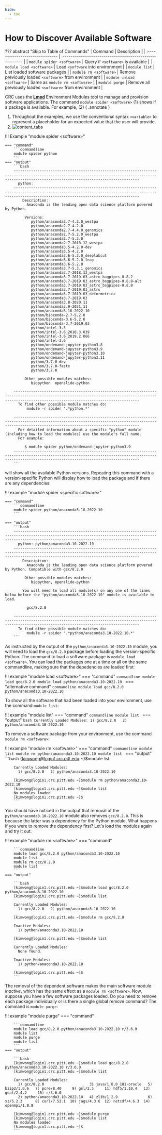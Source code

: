 ```yaml
---
hide:
  - toc
---
```


# How to Discover Available Software 

??? abstract "Skip to Table of Commands"
    | Command                          | Description                                                |
    | :------------------------------- | :--------------------------------------------------------- |
    | `module spider <software>`       | Query if `<software>` is available                         |
    | `module load <software>`         | Load `<software` into environment                          |
    | `module list`                    | List loaded software packages                              |
    | `module rm <software>`           | Remove previously loaded `<software>` from environment     |
    | `module unload <software>`       | Same as `module rm <software>`                             |
    | `module purge`                   | Remove all previously loaded `<software>` from environment |

CRC uses the [**Lmod**](https://github.com/TACC/Lmod) Environment Modules tool to manage and provision software applications. The 
command `module spider <software>` (1) shows if a package is available. For example, (2)
{ .annotate }

1.  Throughout the examples, we use the conventional syntax `<variable>` to represent a placeholder for an expected value that the user
    will provide.
2.  ![content_tabs](../../_assets/img/help-annotation/mkdocs_example_tabs.png)

!!! Example "module spider &lt;software>"

    === "command"
        ```commandline
        module spider python
        ```
    === "output"
        ```bash
        ------------------------------------------------------------------------------------------------------------------------------------------------------------------------------------------------------
          python:
        ------------------------------------------------------------------------------------------------------------------------------------------------------------------------------------------------------
            Description:
              Anaconda is the leading open data science platform powered by Python.
        
             Versions:
                python/anaconda2.7-4.2.0_westpa
                python/anaconda2.7-4.2.0
                python/anaconda2.7-4.4.0_genomics
                python/anaconda2.7-5.2.0_westpa
                python/anaconda2.7-5.2.0
                python/anaconda2.7-2018.12_westpa
                python/anaconda3.5-4.2.0-dev
                python/anaconda3.5-4.2.0
                python/anaconda3.6-5.2.0_deeplabcut
                python/anaconda3.6-5.2.0_leap
                python/anaconda3.6-5.2.0
                python/anaconda3.7-5.3.1_genomics
                python/anaconda3.7-2018.12_westpa
                python/anaconda3.7-2019.03_astro_bagpipes-0.8.2
                python/anaconda3.7-2019.03_astro_bagpipes-0.8.8-alt
                python/anaconda3.7-2019.03_astro_bagpipes-0.8.8
                python/anaconda3.7-2019.03_astro
                python/anaconda3.7-2019.03_deformetrica
                python/anaconda3.7-2019.03
                python/anaconda3.8-2020.11
                python/anaconda3.9-2021.11
                python/anaconda3.10-2022.10
                python/bioconda-2.7-5.2.0
                python/bioconda-3.6-5.2.0
                python/bioconda-3.7-2019.03
                python/intel-3.5
                python/intel-3.6_2018.3.039
                python/intel-3.6_2019.2.066
                python/intel-3.6
                python/ondemand-jupyter-python3.8
                python/ondemand-jupyter-python3.9
                python/ondemand-jupyter-python3.10
                python/ondemand-jupyter-python3.11
                python/3.7.0-dev
                python/3.7.0-fastx
                python/3.7.0
        
             Other possible modules matches:
                biopython  openslide-python
        
        ------------------------------------------------------------------------------------------------------------------------------------------------------------------------------------------------------
          To find other possible module matches do:
              module -r spider '.*python.*'
        
        ------------------------------------------------------------------------------------------------------------------------------------------------------------------------------------------------------
          For detailed information about a specific "python" module (including how to load the modules) use the module's full name.
          For example:
        
             $ module spider python/ondemand-jupyter-python3.9
        ------------------------------------------------------------------------------------------------------------------------------------------------------------------------------------------------------
        ```
will show all the available Python versions.  Repeating this command with a version-specific Python will display how to load the 
package and if there are any dependencies:

!!! example "module spider &lt;specific software>"

    === "command"
        ```commandline
        module spider python/anaconda3.10-2022.10
        ```

    === "output"
        ```bash
        ------------------------------------------------------------------------------------------------------------------------------------------------------------------------------------------------------
          python: python/anaconda3.10-2022.10
        ------------------------------------------------------------------------------------------------------------------------------------------------------------------------------------------------------
            Description:
              Anaconda is the leading open data science platform powered by Python. Compatible with gcc/8.2.0
        
             Other possible modules matches:
                biopython, openslide-python
        
            You will need to load all module(s) on any one of the lines below before the "python/anaconda3.10-2022.10" module is available to load.
        
              gcc/8.2.0
        
        ------------------------------------------------------------------------------------------------------------------------------------------------------------------------------------------------------
          To find other possible module matches do:
              module -r spider '.*python/anaconda3.10-2022.10.*'
        ```

As instructed by the output of the `python/anaconda3.10-2022.10` module, you will need to load the `gcc/8.2.0` package before loading
the version-specific Python. The command to load a software package is `module load <software>`. You can load the packages one at a time
or all on the same commandline, making sure that the depedencies are loaded first:

!!! example "module load &lt;software>"
    === "command"
        ```commandline
        module load gcc/8.2.0
        module load python/anaconda3.10-2022.10
        ```
    === "alternative command"
        ```commandline
        module load gcc/8.2.0 python/anaconda3.10-2022.10
        ```

To show all the software that had been loaded into your environment, use the command `module list`:

!!! example "module list"
    === "command"
        ```commandline
        module list
        ```
    === "output"
        ```bash
        Currently Loaded Modules:
          1) gcc/8.2.0   2) python/anaconda3.10-2022.10
        ```

To remove a software package from your environment, use the command `module rm <software>`:

!!! example "module rm &lt;software>"
    === "command"
        ```commandline
        module list
        module rm python/anaconda3.10-2022.10
        module list
        ```
    === "output"
        ```bash
        {kimwong@login1.crc.pitt.edu ~}$module list
        
        Currently Loaded Modules:
          1) gcc/8.2.0   2) python/anaconda3.10-2022.10
        
        [kimwong@login1.crc.pitt.edu ~]$module rm python/anaconda3.10-2022.10
        [kimwong@login1.crc.pitt.edu ~]$module list
        No modules loaded
        [kimwong@login1.crc.pitt.edu ~]$
        ```

You should have noticed in the output that removal of the `python/anaconda3.10-2022.10` module also
removes `gcc/8.2.0`. This is because the latter was a dependency for the Python module. What happens if you 
were to remove the dependency first? Let's load the modules again and try it out:

!!! example "module rm &lt;software>"
    === "command"

        ```commandline
        module load gcc/8.2.0 python/anaconda3.10-2022.10
        module list
        module rm gcc/8.2.0
        module list
        ```
    === "output"

        ```bash
        [kimwong@login1.crc.pitt.edu ~]$module load gcc/8.2.0 python/anaconda3.10-2022.10
        [kimwong@login1.crc.pitt.edu ~]$module list
        
        Currently Loaded Modules:
          1) gcc/8.2.0   2) python/anaconda3.10-2022.10
        
        [kimwong@login1.crc.pitt.edu ~]$module rm gcc/8.2.0
        
        Inactive Modules:
          1) python/anaconda3.10-2022.10
        
        [kimwong@login1.crc.pitt.edu ~]$module list
        
        Currently Loaded Modules:
          None found.
        
        Inactive Modules:
          1) python/anaconda3.10-2022.10
        
        [kimwong@login1.crc.pitt.edu ~]$
        ```

The removal of the dependent software makes the main software module *inactive*, which has the same 
effect as a `module rm <software>`. Now, suppose you have a few software packages loaded. Do you need
to remove each package individually or is there a single global remove command? The command is 
`module purge`:

!!! example "module purge"
    === "command"

        ```commandline
        module load gcc/8.2.0 python/anaconda3.10-2022.10 r/3.6.0
        module list
        module purge
        module list
        ```
    === "output"

        ```bash
        [kimwong@login1.crc.pitt.edu ~]$module load gcc/8.2.0 python/anaconda3.10-2022.10 r/3.6.0
        [kimwong@login1.crc.pitt.edu ~]$module list
        
        Currently Loaded Modules:
          1) gcc/8.2.0                     3) java/1.8.0_181-oracle   5) bzip2/1.0.6   7) pcre/8.40     9) gsl/2.5     11) hdf5/1.10.4   13) gdal/2.4.2     15) r/3.6.0
          2) python/anaconda3.10-2022.10   4) zlib/1.2.9              6) xz/5.2.3      8) curl/7.52.1  10) jags/4.3.0  12) netcdf/4.6.3  14) openmpi/1.8.8
        
        [kimwong@login1.crc.pitt.edu ~]$module purge
        [kimwong@login1.crc.pitt.edu ~]$module list
        No modules loaded
        [kimwong@login1.crc.pitt.edu ~]$
        ```
